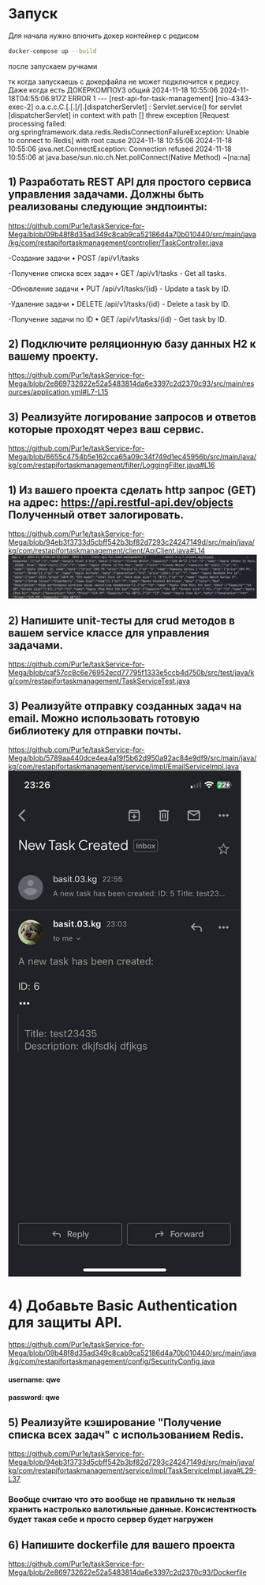 # Запуск

Для начала нужно влючить докер контейнер с редисом

```bash
docker-compose up --build
```

после запускаем ручками

тк когда запускаешь с докерфайла не может подключится к редису. Даже когда есть ДОКЕРКОМПОУЗ общий
2024-11-18 10:55:06 2024-11-18T04:55:06.917Z ERROR 1 --- [rest-api-for-task-management] [nio-4343-exec-2] o.a.c.c.C.[.[.[/].[dispatcherServlet]    : Servlet.service() for servlet [dispatcherServlet] in context with path [] threw exception [Request processing failed: org.springframework.data.redis.RedisConnectionFailureException: Unable to connect to Redis] with root cause
2024-11-18 10:55:06
2024-11-18 10:55:06 java.net.ConnectException: Connection refused
2024-11-18 10:55:06     at java.base/sun.nio.ch.Net.pollConnect(Native Method) ~[na:na]


## 1) Разработать REST API для простого сервиса управления задачами. Должны быть реализованы следующие эндпоинты:

https://github.com/Pur1e/taskService-for-Mega/blob/09b48f8d35ad349c8cab9ca52186d4a70b010440/src/main/java/kg/com/restapifortaskmanagement/controller/TaskController.java

-Создание задачи • POST /api/v1/tasks

-Получение списка всех задач • GET /api/v1/tasks - Get all tasks.

-Обновление задачи • PUT /api/v1/tasks/{id} - Update a task by ID.

-Удаление задачи • DELETE /api/v1/tasks/{id} - Delete a task by ID.

-Получение задачи по ID • GET /api/v1/tasks/{id} - Get task by ID.

## 2) Подключите реляционную базу данных H2 к вашему проекту.

https://github.com/Pur1e/taskService-for-Mega/blob/2e869732622e52a5483814da6e3397c2d2370c93/src/main/resources/application.yml#L7-L15

## 3) Реализуйте логирование запросов и ответов которые проходят через ваш сервис.

https://github.com/Pur1e/taskService-for-Mega/blob/6655c4754b5e162cca65a09c34f749d1ec45956b/src/main/java/kg/com/restapifortaskmanagement/filter/LoggingFilter.java#L16

## 1) Из вашего проекта сделать http запрос (GET) на адрес: https://api.restful-api.dev/objects  Полученный ответ залогировать.

https://github.com/Pur1e/taskService-for-Mega/blob/94eb3f3733d5cbff542b3bf82d7293c24247149d/src/main/java/kg/com/restapifortaskmanagement/client/ApiClient.java#L14
![img.png](img.png)

## 2) Напишите unit-тесты для crud методов в вашем service классе для управления задачами.

https://github.com/Pur1e/taskService-for-Mega/blob/caf57cc8c6e76952ecd77795f1333e5ccb4d750b/src/test/java/kg/com/restapifortaskmanagement/TaskServiceTest.java

## 3) Реализуйте отправку созданных задач на email. Можно использовать готовую библиотеку для отправки почты.

https://github.com/Pur1e/taskService-for-Mega/blob/5789aa440dce4ea4a19f5b62d950a92ac84e9df9/src/main/java/kg/com/restapifortaskmanagement/service/impl/EmailServiceImpl.java
![img_1.png](img_1.png)

# 4) Добавьте Basic Authentication для защиты API.

https://github.com/Pur1e/taskService-for-Mega/blob/09b48f8d35ad349c8cab9ca52186d4a70b010440/src/main/java/kg/com/restapifortaskmanagement/config/SecurityConfig.java

#### username: qwe

#### password: qwe

## 5) Реализуйте кэширование "Получение списка всех задач" с использованием Redis.

https://github.com/Pur1e/taskService-for-Mega/blob/94eb3f3733d5cbff542b3bf82d7293c24247149d/src/main/java/kg/com/restapifortaskmanagement/service/impl/TaskServiceImpl.java#L29-L37

### Вообще считаю что это вообще не правильно тк нельзя хранить настролько валотильные данные. Консистентность будет такая себе и просто сервер будет нагружен

## 6) Напишите dockerfile для вашего проекта

https://github.com/Pur1e/taskService-for-Mega/blob/2e869732622e52a5483814da6e3397c2d2370c93/Dockerfile






